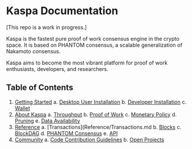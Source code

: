 # Kaspa Documentation

[This repo is a work in progress.]

Kaspa is the fastest pure proof of work consensus engine in the crypto space. It is based on PHANTOM consensus, a scalable generalization of Nakamoto consensus.

Kaspa aims to become the most vibrant platform for proof of work enthusiasts, developers, and researchers.

## Table of Contents

1. [Getting Started](/Getting%20Started)
    a. [Desktop User Installation](Getting%20Started/Desktop%20User%20Installation.md)
    b. [Developer Installation](Getting%20Started/Developer%20Installation.md)
    c. [Wallet](Getting%20Started/Wallet.md)
2. [About Kaspa](/About%20Kaspa)
    a. [Throughput](About%20Kaspa/Throughput.md)
    b. [Proof of Work](About%20Kaspa/Proof%20of%20Work.md)
    c. [Monetary Policy](About%20Kaspa/Monetary%20Policy.md)
    d. [Pruning](About%20Kaspa/Pruning.md)
    e. [Data Availability](About%20Kaspa/Data%20Availability.md)
3. [Reference](/Reference)
    a. [Transactions](Reference/Transactions.md
    b. [Blocks](Reference/Blocks.md)
    c. [BlockDAG](Reference/BlockDAG.md)
    d. [PHANTOM Consensus](Reference/PHANTOM%20Consensus.md)
    e. [API](Reference/API)
4. [Community](/Community)
    a. [Code Contribution Guidelines](Community/Code%20Contribution%20Guide.md)
    b. [Open Projects](Community/Open%20Projects.md)